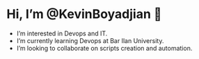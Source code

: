# Hi, I’m @KevinBoyadjian 👋
-  I’m interested in Devops and IT.
-  I’m currently learning Devops at Bar Ilan University.
-  I’m looking to collaborate on scripts creation and automation.

<!---
KevinBoyadjian/KevinBoyadjian is a ✨ special ✨ repository because its `README.md` (this file) appears on your GitHub profile.
You can click the Preview link to take a look at your changes.
--->
